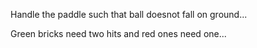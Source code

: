 Handle the paddle such that ball doesnot fall on ground...

Green bricks need two hits and red ones need one...
